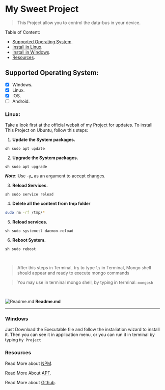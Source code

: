 # My Sweet Project


>This Project allow you to control the data-bus in your device.

 Table of Content:
- [Supported Operating System](Supported-Operating-System:).
- [Install in Linux](1.-Linux:).
- [Install in Windows](Windows).
- [Resources](Resources).

 ## Supported Operating System:
- [x] Windows.
- [x] Linux.
- [x] IOS.
- [ ] Android.

 ### Linux:
Take a look first at the official websit of [my Project](https://github.com/) for updates. To install This Project on Ubuntu, follow this steps:

1. **Update the System packages.**
   
```sh sudo apt update``` 


2. **Upgrade the System packages.**

```sh sudo apt upgrade```


***Note***: Use -y_ as an argument to accept changes.

3. **Reload Services.**
   
```sh sudo service reload ```

4. **Delete all the content from tmp folder**
   
```sh 
sudo rm -rf /tmp/*
```

5. **Reload services.**

```sh sudo systemctl daemon-reload```

6. **Reboot System.**

```sh sudo reboot```

<br>


>After this steps in Terminal, try to type ```ls``` in Terminal, Mongo shell should appear and ready to execute mongo commands

>You may use in terminal mongo shell, by typing in terminal:  ```mongosh``` 
<br>

![Readme.md](https://icons.iconarchive.com/icons/icons8/windows-8/16/Data-List-icon.png) **Readme.md**

______
 
### Windows
 Just Download the Executable file and follow the instaliation wizard to install it.
 Then you can see it in application menu, or you can run it in terminal by typing ```My Project``` 

### Resources
Read More about [NPM](https://www.npmjs.com/).

Read More About [APT](https://www.ubuntu.com/).

Read More about [Github](https://www.github.com/).

